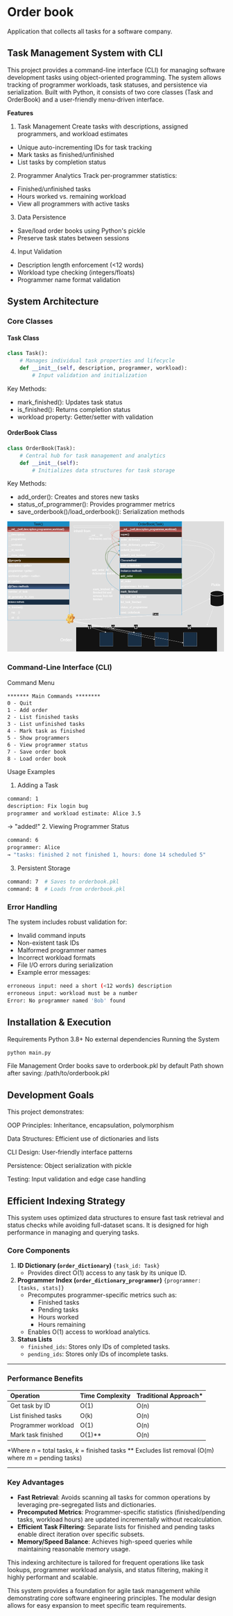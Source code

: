 # Order book
Application that collects all tasks for a software company.

## Task Management System with CLI
This project provides a command-line interface (CLI) for managing software development tasks using object-oriented programming. 
The system allows tracking of programmer workloads, task statuses, and persistence via serialization. 
Built with Python, it consists of two core classes (Task and OrderBook) and a user-friendly menu-driven interface.

**Features**
1. Task Management
Create tasks with descriptions, assigned programmers, and workload estimates
- Unique auto-incrementing IDs for task tracking
- Mark tasks as finished/unfinished
- List tasks by completion status

2. Programmer Analytics
Track per-programmer statistics:
- Finished/unfinished tasks
- Hours worked vs. remaining workload
- View all programmers with active tasks

3. Data Persistence
- Save/load order books using Python's pickle
- Preserve task states between sessions

4. Input Validation
- Description length enforcement (<12 words)
- Workload type checking (integers/floats)
- Programmer name format validation

## System Architecture
### Core Classes
#### Task Class

```python
class Task():
    # Manages individual task properties and lifecycle
    def __init__(self, description, programmer, workload):
        # Input validation and initialization
```
Key Methods:
- mark_finished(): Updates task status
- is_finished(): Returns completion status
- workload property: Getter/setter with validation

#### OrderBook Class
```python
class OrderBook(Task):
    # Central hub for task management and analytics
    def __init__(self):
        # Initializes data structures for task storage
```
Key Methods:
- add_order(): Creates and stores new tasks
- status_of_programmer(): Provides programmer metrics
- save_orderbook()/load_orderbook(): Serialization methods

<img alt="Diagram_OrderBook.drawio.png" height="300" src="Diagram_OrderBook.drawio.png"
width="500"/>

### Command-Line Interface (CLI)
Command Menu
```text
******* Main Commands ********
0 - Quit
1 - Add order
2 - List finished tasks
3 - List unfinished tasks
4 - Mark task as finished
5 - Show programmers
6 - View programmer status
7 - Save order book
8 - Load order book
```

Usage Examples

1. Adding a Task
```bash
command: 1
description: Fix login bug  
programmer and workload estimate: Alice 3.5
```
→ "added!"
2. Viewing Programmer Status

```bash
command: 6
programmer: Alice
→ "tasks: finished 2 not finished 1, hours: done 14 scheduled 5"
```
3. Persistent Storage

```bash
command: 7  # Saves to orderbook.pkl
command: 8  # Loads from orderbook.pkl
```
### Error Handling
The system includes robust validation for:
- Invalid command inputs
- Non-existent task IDs
- Malformed programmer names
- Incorrect workload formats
- File I/O errors during serialization
- Example error messages:

```bash
erroneous input: need a short (<12 words) description
erroneous input: workload must be a number
Error: No programmer named 'Bob' found
```

## Installation & Execution
Requirements
Python 3.8+
No external dependencies
Running the System

```bash
python main.py
```
File Management
Order books save to orderbook.pkl by default
Path shown after saving: /path/to/orderbook.pkl

## Development Goals
This project demonstrates:

OOP Principles: Inheritance, encapsulation, polymorphism

Data Structures: Efficient use of dictionaries and lists

CLI Design: User-friendly interface patterns

Persistence: Object serialization with pickle

Testing: Input validation and edge case handling

## Efficient Indexing Strategy

This system uses optimized data structures to ensure fast task retrieval and status checks while avoiding full-dataset scans. It is designed for high performance in managing and querying tasks.

### Core Components

1. **ID Dictionary (`order_dictionary`)**
`{task_id: Task}`
    - Provides direct O(1) access to any task by its unique ID.
2. **Programmer Index (`order_dictionary_programmer`)**
`{programmer: [tasks, stats]}`
    - Precomputes programmer-specific metrics such as:
        - Finished tasks
        - Pending tasks
        - Hours worked
        - Hours remaining
    - Enables O(1) access to workload analytics.
3. **Status Lists**
    - `finished_ids`: Stores only IDs of completed tasks.
    - `pending_ids`: Stores only IDs of incomplete tasks.

---

### Performance Benefits

| Operation | Time Complexity | Traditional Approach* |
| :-- | :-- | :-- |
| Get task by ID | O(1) | O(n) |
| List finished tasks | O(k) | O(n) |
| Programmer workload | O(1) | O(n) |
| Mark task finished | O(1)** | O(n) |

*Where *n* = total tasks, *k* = finished tasks
** Excludes list removal (O(m) where *m* = pending tasks)

---

### Key Advantages

- **Fast Retrieval**: Avoids scanning all tasks for common operations by leveraging pre-segregated lists and dictionaries.
- **Precomputed Metrics**: Programmer-specific statistics (finished/pending tasks, workload hours) are updated incrementally without recalculation.
- **Efficient Task Filtering**: Separate lists for finished and pending tasks enable direct iteration over specific subsets.
- **Memory/Speed Balance**: Achieves high-speed queries while maintaining reasonable memory usage.

This indexing architecture is tailored for frequent operations like task lookups, programmer workload analysis, and status filtering, making it highly performant and scalable.

This system provides a foundation for agile task management while demonstrating core software engineering principles. 
The modular design allows for easy expansion to meet specific team requirements.





